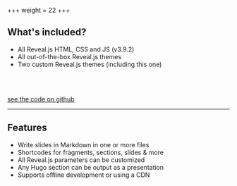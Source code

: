 +++
weight = 22
+++

## What's included?

- All Reveal.js HTML, CSS and JS (v3.9.2)
- All out-of-the-box Reveal.js themes
- Two custom Reveal.js themes (including this one)

<br>
<br>

[see the code on github](https://github.com/dzello/reveal-hugo)

---

## Features

- Write slides in Markdown in one or more files
- Shortcodes for fragments, sections, slides & more
- All Reveal.js parameters can be customized
- Any Hugo section can be output as a presentation
- Supports offline development or using a CDN
